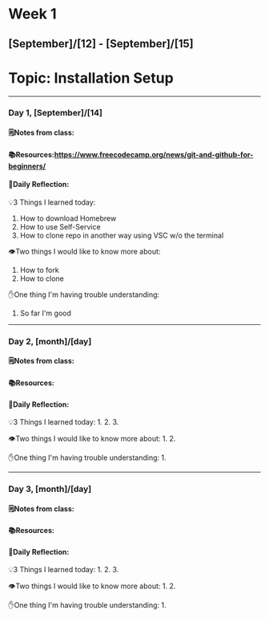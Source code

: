 # Week 1
## [September]/[12] - [September]/[15]

# Topic: Installation Setup

___

### Day 1, [September]/[14]

#### 🗒️Notes from class:

#### 📚Resources:https://www.freecodecamp.org/news/git-and-github-for-beginners/


#### 💭Daily Reflection:

💡3 Things I learned today:
1. How to download Homebrew 
2. How to use Self-Service
3. How to clone repo in another way using VSC w/o the terminal

👁️Two things I would like to know more about:
1. How to fork
2. How to clone

✋One thing I'm having trouble understanding:
1. So far I'm good


___

### Day 2, [month]/[day] 

#### 🗒️Notes from class:

#### 📚Resources:


#### 💭Daily Reflection:

💡3 Things I learned today:
1. 
2. 
3. 

👁️Two things I would like to know more about:
1. 
2. 

✋One thing I'm having trouble understanding:
1. 

___

### Day 3, [month]/[day]
#### 🗒️Notes from class:

#### 📚Resources:


#### 💭Daily Reflection:

💡3 Things I learned today:
1. 
2. 
3. 

👁️Two things I would like to know more about:
1. 
2. 

✋One thing I'm having trouble understanding:
1. 
 

